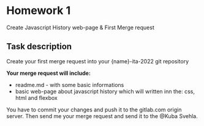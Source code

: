 # Homework 1 
Create Javascript History web-page & First Merge request

## Task description
Create your first merge request into your {name}-ita-2022 git repository

**Your merge request will include:** 
- readme.md - with some basic informations
- basic web-page about javascript history which will written inn the: css, html and flexbox

You have to commit your changes and push it to the gitlab.com origin server.
Then send me your merge request and send it to the @Kuba Svehla.